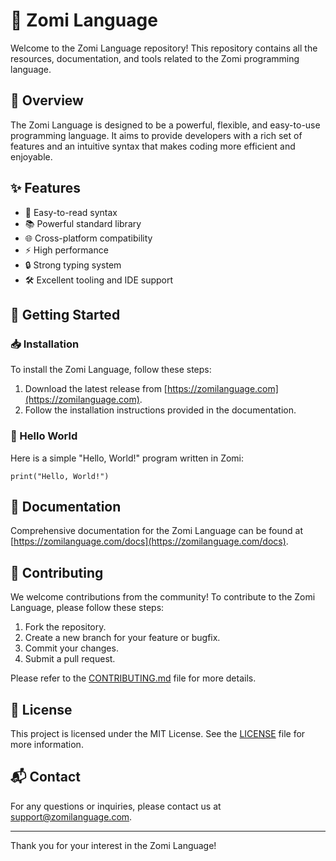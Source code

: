 # 📝 Zomi Language

Welcome to the Zomi Language repository! This repository contains all the resources, documentation, and tools related to the Zomi programming language.

## 🌟 Overview

The Zomi Language is designed to be a powerful, flexible, and easy-to-use programming language. It aims to provide developers with a rich set of features and an intuitive syntax that makes coding more efficient and enjoyable.

## ✨ Features

- 📜 Easy-to-read syntax
- 📚 Powerful standard library
- 🌐 Cross-platform compatibility
- ⚡ High performance
- 🔒 Strong typing system
- 🛠️ Excellent tooling and IDE support

## 🚀 Getting Started

### 📥 Installation

To install the Zomi Language, follow these steps:

1. Download the latest release from [https://zomilanguage.com](https://zomilanguage.com).
2. Follow the installation instructions provided in the documentation.

### 👋 Hello World

Here is a simple "Hello, World!" program written in Zomi:

```zomi
print("Hello, World!")
```

## 📖 Documentation

Comprehensive documentation for the Zomi Language can be found at [https://zomilanguage.com/docs](https://zomilanguage.com/docs).

## 🤝 Contributing

We welcome contributions from the community! To contribute to the Zomi Language, please follow these steps:

1. Fork the repository.
2. Create a new branch for your feature or bugfix.
3. Commit your changes.
4. Submit a pull request.

Please refer to the [CONTRIBUTING.md](CONTRIBUTING.md) file for more details.

## 📜 License

This project is licensed under the MIT License. See the [LICENSE](LICENSE) file for more information.

## 📬 Contact

For any questions or inquiries, please contact us at [support@zomilanguage.com](mailto:support@zomilanguage.com).

---

Thank you for your interest in the Zomi Language!
